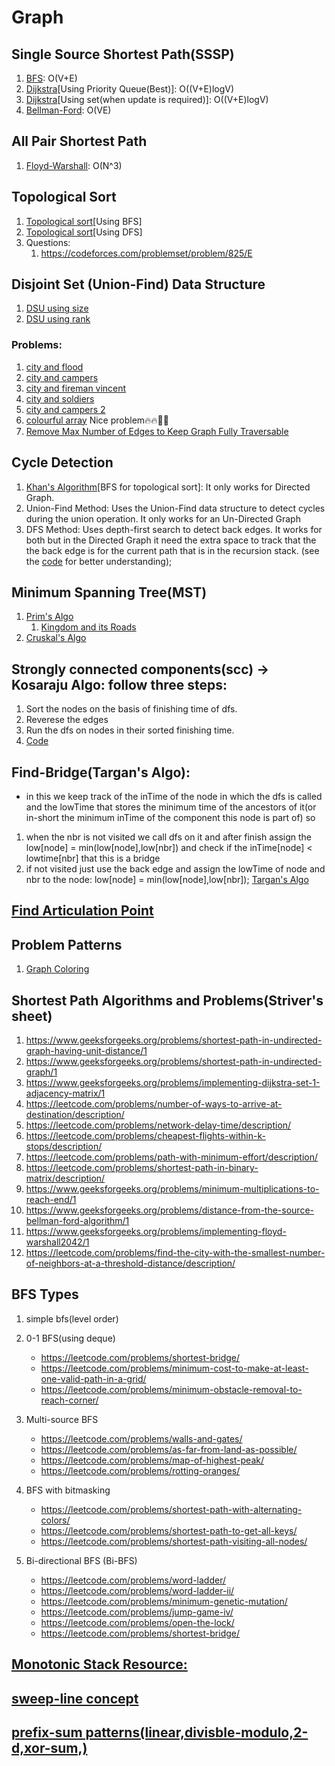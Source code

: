 # Graph
## Single Source Shortest Path(SSSP)
1. [BFS](bfs.cpp): O(V+E)
2. [Dijkstra](dijkstra_using_pq.cpp)[Using Priority Queue(Best)]: O((V+E)logV)
3. [Dijkstra](dijkstra_using_set.cpp)[Using set(when update is required)]: O((V+E)logV)
4. [Bellman-Ford](bellman_ford.cpp): O(VE)


## All Pair Shortest Path
1. [Floyd-Warshall](floyd_warshall.cpp): O(N^3)

## Topological Sort
1. [Topological sort](topological_sort_using_bfs.cpp)[Using BFS]
2. [Topological sort](topological_sort_using_dfs.cpp)[Using DFS]
3. Questions:
   1. https://codeforces.com/problemset/problem/825/E

## Disjoint Set (Union-Find) Data Structure
1. [DSU using size](dsu_by_size.cpp)
2. [DSU using rank](dsu_by_rank.cpp)
### Problems:
1. [city and flood](https://www.hackerearth.com/practice/data-structures/disjoint-data-strutures/basics-of-disjoint-data-structures/practice-problems/algorithm/city-and-flood-1/)
2. [city and campers](https://www.hackerearth.com/practice/data-structures/disjoint-data-strutures/basics-of-disjoint-data-structures/practice-problems/algorithm/city-and-campers/)
3. [city and fireman vincent](https://www.hackerearth.com/practice/data-structures/disjoint-data-strutures/basics-of-disjoint-data-structures/practice-problems/algorithm/city-and-fireman-vincent/)
4. [city and soldiers](https://www.hackerearth.com/practice/data-structures/disjoint-data-strutures/basics-of-disjoint-data-structures/practice-problems/algorithm/city-and-soldiers/)
5. [city and campers 2](https://www.hackerearth.com/practice/data-structures/disjoint-data-strutures/basics-of-disjoint-data-structures/practice-problems/algorithm/city-and-campers-2/)
6. [colourful array](https://www.spoj.com/problems/CLFLARR/) Nice problem🔥🔥🤯🤯
7. [Remove Max Number of Edges to Keep Graph Fully Traversable](https://leetcode.com/problems/remove-max-number-of-edges-to-keep-graph-fully-traversable/description/?envType=daily-question&envId=2024-06-30)

## Cycle Detection
1. [Khan's Algorithm](khans_algo.cpp)[BFS for topological sort]: It only works for Directed Graph.
2. Union-Find Method: Uses the Union-Find data structure to detect cycles during the union operation. It only works for an Un-Directed Graph
3. DFS Method: Uses depth-first search to detect back edges. It works for both but in the Directed Graph it need the extra space to track that the the back edge is for the current path that is in the recursion stack. (see the [code](cycle_in_DG.cpp) for better understanding);

## Minimum Spanning Tree(MST)
1. [Prim's Algo](prims_algo.cpp)
    1. [Kingdom and its Roads](https://www.hackerearth.com/problem/algorithm/kingdom-and-its-roads/) 
2. [Cruskal's Algo](kruskals_algo.cpp)

## Strongly connected components(scc) -> Kosaraju Algo: follow three steps:
1. Sort the nodes on the basis of finishing time of dfs.
2. Reverese the edges
3. Run the dfs on nodes in their sorted finishing time.
4. [Code](kosaraju.cpp)

## Find-Bridge(Targan's Algo): 
- in this we keep track of the inTime of the node in which the dfs is called and the lowTime that stores the minimum time of the ancestors of it(or in-short the minimum inTime of the component this node is part of) so
1. when the nbr is not visited we call dfs on it and after finish assign the low[node] = min(low[node],low[nbr]) and check if the inTime[node] < lowtime[nbr] that this is a bridge
2. if not visited just use the back edge and assign the lowTime of node and nbr to the node: low[node] = min(low[node],low[nbr]);
[Targan's Algo](bridge.cpp)

## [Find Articulation Point](https://www.geeksforgeeks.org/problems/articulation-point-1/1?utm_medium=collab_striver_ytdescription&utm_campaign=articulation-point&utm_source=youtube)

## Problem Patterns
1. [Graph Coloring](making_a_large_iseland.cpp)

## Shortest Path Algorithms and Problems(Striver's sheet)
1. https://www.geeksforgeeks.org/problems/shortest-path-in-undirected-graph-having-unit-distance/1
2. https://www.geeksforgeeks.org/problems/shortest-path-in-undirected-graph/1
3. https://www.geeksforgeeks.org/problems/implementing-dijkstra-set-1-adjacency-matrix/1
4. https://leetcode.com/problems/number-of-ways-to-arrive-at-destination/description/
5. https://leetcode.com/problems/network-delay-time/description/
6. https://leetcode.com/problems/cheapest-flights-within-k-stops/description/
7. https://leetcode.com/problems/path-with-minimum-effort/description/
8. https://leetcode.com/problems/shortest-path-in-binary-matrix/description/
9. https://www.geeksforgeeks.org/problems/minimum-multiplications-to-reach-end/1
10. https://www.geeksforgeeks.org/problems/distance-from-the-source-bellman-ford-algorithm/1
11. https://www.geeksforgeeks.org/problems/implementing-floyd-warshall2042/1
12. https://leetcode.com/problems/find-the-city-with-the-smallest-number-of-neighbors-at-a-threshold-distance/description/

## BFS Types
1. simple bfs(level order)

2. 0-1 BFS(using deque)
   - https://leetcode.com/problems/shortest-bridge/
   - https://leetcode.com/problems/minimum-cost-to-make-at-least-one-valid-path-in-a-grid/
   - https://leetcode.com/problems/minimum-obstacle-removal-to-reach-corner/
  
3. Multi-source BFS
   - https://leetcode.com/problems/walls-and-gates/
   - https://leetcode.com/problems/as-far-from-land-as-possible/
   - https://leetcode.com/problems/map-of-highest-peak/
   - https://leetcode.com/problems/rotting-oranges/
  
4. BFS with bitmasking
   - https://leetcode.com/problems/shortest-path-with-alternating-colors/
   - https://leetcode.com/problems/shortest-path-to-get-all-keys/
   - https://leetcode.com/problems/shortest-path-visiting-all-nodes/
  
5. Bi-directional BFS (Bi-BFS)
   - https://leetcode.com/problems/word-ladder/
   - https://leetcode.com/problems/word-ladder-ii/
   - https://leetcode.com/problems/minimum-genetic-mutation/
   - https://leetcode.com/problems/jump-game-iv/
   - https://leetcode.com/problems/open-the-lock/
   - https://leetcode.com/problems/shortest-bridge/

## [Monotonic Stack Resource:](https://itnext.io/monotonic-stack-identify-pattern-3da2d491a61e)
## [sweep-line concept](https://leetcode.com/discuss/study-guide/2166045/line-sweep-algorithms)
## [prefix-sum patterns(linear,divisble-modulo,2-d,xor-sum,)](https://leetcode.com/discuss/post/5119937/prefix-sum-problems-by-c0d3m-08l9/)
